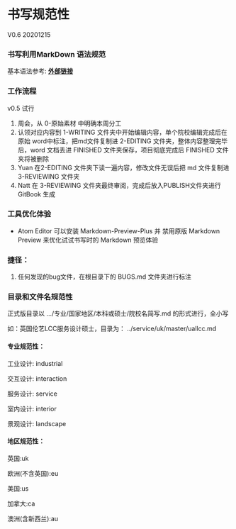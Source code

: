 # 书写规范性  
V0.6 20201215

### 书写利用MarkDown 语法规范


基本语法参考: [**外部链接**](https://www.jianshu.com/p/191d1e21f7ed)

### 工作流程

v0.5 试行

1. 周会，从 0-原始素材 中明确本周分工
2. 认领对应内容到 1-WRITING 文件夹中开始编辑内容，单个院校编辑完成后在原始 word中标注，把md文件复制进 2-EDITING 文件夹，整体内容整理完毕后，word 文档丢进 FINISHED 文件夹保存，项目彻底完成后 FINISHED 文件夹将被删除
3. Yuan 在2-EDITING 文件夹下读一遍内容，修改文件无误后把 md 文件复制进3-REVIEWING 文件夹
4. Natt 在 3-REVIEWING 文件夹最终审阅，完成后放入PUBLISH文件夹进行 GitBook 生成

### 工具优化体验

- Atom Editor 可以安装 Markdown-Preview-Plus 并 禁用原版 Markdown Preview 来优化试试书写时的 Markdown 预览体验


### 捷径：

1. 任何发现的bug文件，在根目录下的 BUGS.md 文件夹进行标注



### 目录和文件名规范性

正式版目录以 .../专业/国家地区/本科或硕士/院校名简写.md 的形式进行，全小写

如：英国伦艺LCC服务设计硕士，目录为： ../service/uk/master/uallcc.md



#### 专业规范性：

工业设计: industrial

交互设计: interaction

服务设计: service

室内设计: interior

景观设计: landscape



#### 地区规范性：

英国:uk

欧洲(不含英国):eu

美国:us

加拿大:ca

澳洲(含新西兰):au
